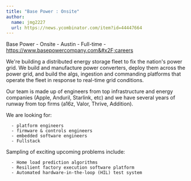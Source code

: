 ```yaml
---
title: "Base Power : Onsite"
author:
  name: jmg2227
  url: https://news.ycombinator.com/item?id=44447664
---
```

Base Power - Onsite - Austin - Full-time - <a href="https:&#x2F;&#x2F;www.basepowercompany.com&#x2F;careers" rel="nofollow">https:&#x2F;&#x2F;www.basepowercompany.com&#x2F;careers</a>

We&#x27;re building a distributed energy storage fleet to fix the nation&#x27;s power grid. We build and manufacture power converters, deploy them across the power grid, and build the algs, ingestion and commanding platforms that operate the fleet in response to real-time grid conditions.

Our team is made up of engineers from top infrastructure and energy companies (Apple, Anduril, Starlink, etc) and we have several years of runway from top firms (a16z, Valor, Thrive, Addition).

We are looking for:

<pre><code>  - platform engineers
  - firmware &amp; controls engineers 
  - embedded software engineers
  - Fullstack
</code></pre>
Sampling of exciting upcoming problems include:

<pre><code>  - Home load prediction algorithms  
  - Resilient factory execution software platform 
  - Automated hardware-in-the-loop (HIL) test system</code></pre>
<JobApplication />
